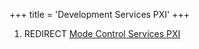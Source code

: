 +++
title = 'Development Services PXI'
+++

1.  REDIRECT [Mode Control Services
    PXI](Mode_Control_Services_PXI "wikilink")